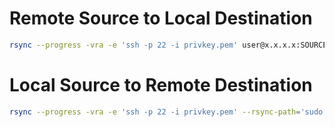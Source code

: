 # Remote Source to Local Destination
```bash
rsync --progress -vra -e 'ssh -p 22 -i privkey.pem' user@x.x.x.x:SOURCE DESTINATION
```

# Local Source to Remote Destination
```bash
rsync --progress -vra -e 'ssh -p 22 -i privkey.pem' --rsync-path='sudo rsync' SOURCE user@x.x.x.x:DESTINATION
```
